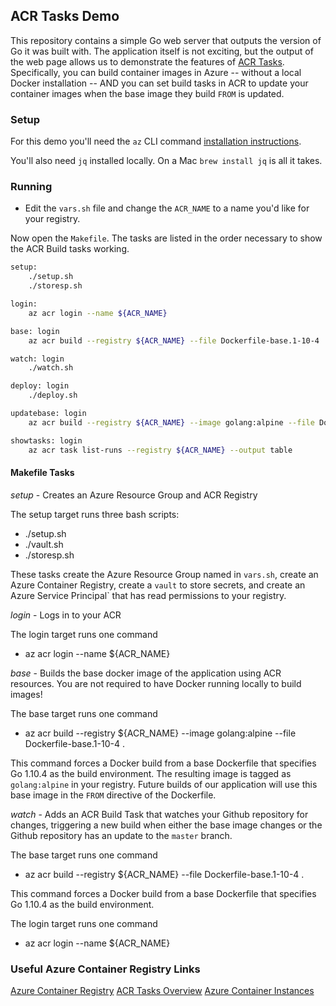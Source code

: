 ## ACR Tasks Demo

This repository contains a simple Go web server that outputs the version of Go it was built with.  The application itself is not exciting, but the output of the web page allows us to demonstrate the features of [ACR Tasks](https://cda.ms/G9).  Specifically, you can build container images in Azure -- without a local Docker installation -- AND you can set build tasks in ACR to update your container images when the base image they build `FROM` is updated.

### Setup

For this demo you'll need the `az` CLI command [installation instructions](https://cda.ms/Gc).

You'll also need `jq` installed locally.  On a Mac `brew install jq` is all it takes.

### Running

- Edit the `vars.sh` file and change the  `ACR_NAME` to a name you'd like for your registry.

Now open the `Makefile`.  The tasks are listed in the order necessary to show the ACR Build tasks working.

```bash
setup:
	./setup.sh
	./storesp.sh

login:
	az acr login --name ${ACR_NAME}

base: login
	az acr build --registry ${ACR_NAME} --file Dockerfile-base.1-10-4 .

watch: login
	./watch.sh

deploy: login
	./deploy.sh

updatebase: login
	az acr build --registry ${ACR_NAME} --image golang:alpine --file Dockerfile-base.1-11 .

showtasks: login
	az acr task list-runs --registry ${ACR_NAME} --output table
```
#### Makefile Tasks

*setup* - Creates an Azure Resource Group and ACR Registry

The setup target runs three bash scripts:
- ./setup.sh
- ./vault.sh
- ./storesp.sh

These tasks create the Azure Resource Group named in `vars.sh`, create an Azure Container Registry, create a `vault` to store secrets, and create an Azure Service Principal` that has read permissions to your registry.

*login* - Logs in to your ACR

The login target runs one command 
- az acr login --name ${ACR_NAME}

*base* - Builds the base docker image of the application using ACR resources.  You are not required to have Docker running locally to build images!

The base target runs one command
- az acr build --registry ${ACR_NAME} --image golang:alpine --file Dockerfile-base.1-10-4 .

This command forces a Docker build from a base Dockerfile that specifies Go 1.10.4 as the build environment. The resulting image is tagged as `golang:alpine` in your registry.  Future builds of our application will use this base image in the `FROM` directive of the Dockerfile.

*watch* - Adds an ACR Build Task that watches your Github repository for changes, triggering a new build when either the base image changes or the Github repository has an update to the `master` branch.

The base target runs one command
- 	az acr build --registry ${ACR_NAME} --file Dockerfile-base.1-10-4 .

This command forces a Docker build from a base Dockerfile that specifies Go 1.10.4 as the build environment.

The login target runs one command 
- az acr login --name ${ACR_NAME}


### Useful Azure Container Registry Links
[Azure Container Registry](https://cda.ms/Gb)
[ACR Tasks Overview](https://cda.ms/G9)
[Azure Container Instances](https://cda.ms/GB)